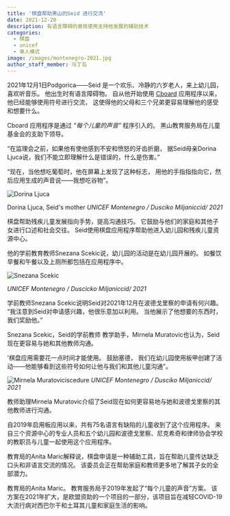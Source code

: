 ```yaml
---
title: '棋盘帮助黑山的Seid 进行交流'
date: 2021-12-20
description: 有语言障碍的男孩使用支持他发展的辅助技术
categories:
  - 棋盘
  - unicef
  - 单人模式
image: /images/montenegro-2021.jpg
author_staff_member: 马丁岛
---
```

2021年12月1日Podgorica——Seid 是一个欢乐、冷静的六岁老人，来上幼儿园，喜欢听音乐。 他出生时有语言障碍物。 自从他开始使用 [Cboard](https://www.cboard.io/) 应用程序以来，他已经能够使用符号进行交流， 这使得他的父母和三个兄弟更容易理解他的感受和想要什么。

Cboard 应用程序是通过 *“每个儿童的声音”* 程序引入的。 黑山教育服务局在儿童基金会的支助下领导。

 “在监理会之前，如果他有使他感到不安和愤怒的牙齿折磨， 据Seid母亲Dorina Ljuca说，我们不能立即理解什么是错误的，什么是伤害。”

“现在，当他想吃葡萄时，他在屏幕上发现了这种标志， 用他的手指指指向它，然后应用生成的声音说——我想吃谷物”。


![Dorina Ljuca](/images/montenegro-2021-2.jpg)

Dorina Ljuca, Seid's mother *UNICEF Montenegro / Dusciko Miljaniccid/ 2021*

棋盘帮助残疾儿童发展指向手势，提高沟通技巧。 它鼓励与他们的家庭和其他子女进行口述和社会交往。 Seid使用棋盘应用程序帮助他进入幼儿园和残疾儿童资源中心。

他的学前教育教师Snezana Scekic说，幼儿园的活动是在幼儿园开展的。 如餐饮早餐和午餐以及上厕所都包括在应用程序中。

![Snezana Scekic](/images/montenegro-2021-3.jpg)

*UNICEF Montenegro / Duscicko Miljaniccid/ 2021*

学前教师Snezana Scekic说明Seid对2021年12月在波德戈里察的申请有何兴趣。 “我注意到Seid对申请感兴趣，他很乐意加以利用。 当他展示了他想要的东西时，我们奖励他。”

Snezana Scekic，Seid的学前教师 教学助手，Mirnela Muratovic也认为，Seid现在更容易与她和其他教师沟通。

'棋盘应用需要花一点时间才能使用。 鼓励塞德， 我们在幼儿园使用板甲创建了活动——他能够看到这些符号如何让他与我们和其他儿童沟通”。

![Mirnela Muratoviciscedure](/images/montenegro-2021-4.jpg) *UNICEF Montenegro / Dusciko Miljaniccid/ 2021*

教师助理Mirnela Muratovic介绍了Seid现在如何更容易地与她和波德戈里察的其他教师进行沟通。

自2019年启用板应用以来，共有75名语言有缺陷的儿童收到了这个应用程序。 来自三个资源中心的专业人员和五个幼儿园和波德戈里察、尼克希奇和律师协会学校的教职员与儿童一起使用这个应用程序。

教育局的Anita Maric解释说，棋盘申请是一种辅助工具，旨在帮助儿童传达缺乏口头和非语言交流的情况。 该委员会正在帮助家庭和教师更多地了解其子女的全部潜力。

教育局的Anita Maric。 教育服务局于2019年发起了“每个儿童的声音”方案。 该方案在2021年扩大，是欧盟资助的一个项目的一部分，该项目旨在减轻COVID-19大流行病对西巴尔干和土耳其儿童和家庭生活的影响。

